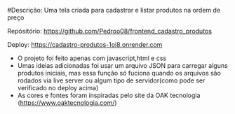 #Descrição: Uma tela criada para cadastrar e listar produtos na ordem de preço

Repósitório: https://github.com/Pedroo08/frontend_cadastro_produtos

Deploy: https://cadastro-produtos-1oi8.onrender.com

- O projeto foi feito apenas com javascript,html e css
- Umas ideias adicionadas foi usar um arquivo JSON para carregar alguns produtos iniciais, mas essa função só fuciona quando os arquivos são rodados via live server ou algum tipo de servidor(como pode ser verificado no deploy acima)
- As cores e fontes foram inspiradas pelo site da OAK tecnologia (https://www.oaktecnologia.com/)
